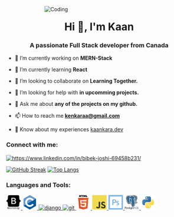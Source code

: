 <div><img align="right" alt="Coding" width="400" src="https://i.imgur.com/NEtSZij.gif"/></div>
<h1 align="center">Hi 👋, I'm Kaan</h1>
<h3 align="center">A passionate Full Stack developer from Canada</h3>

- 🔭 I’m currently working on **MERN-Stack**

- 🌱 I’m currently learning **React**

- 👯 I’m looking to collaborate on **Learning Together.**

- 🤝 I’m looking for help with **in upcomming projects.**

- 💬 Ask me about **any of the projects on my github.**

- 📫 How to reach me **kenkaraa@gmail.com**

- 📄 Know about my experiences [kaankara.dev](https://kaankara.dev/)

<h3 align="left">Connect with me:</h3>
<p align="left">
<a href="https://www.linkedin.com/in/m-kaan-karadag/" target="blank"><img align="center" src="https://raw.githubusercontent.com/rahuldkjain/github-profile-readme-generator/master/src/images/icons/Social/linked-in-alt.svg" alt="https://www.linkedin.com/in/bibek-joshi-69458b231/" height="30" width="40" /></a>
</p>

[![GitHub Streak](http://github-readme-streak-stats.herokuapp.com?user=scaev&theme=dark&background=000000)](https://git.io/streak-stats)
[![Top Langs](https://github-readme-stats.vercel.app/api/top-langs/?username=scaev&layout=compact)](https://github.com/scaev/github-readme-stats)

<h3 align="left">Languages and Tools:</h3>
<p align="left"> <a href="https://getbootstrap.com" target="_blank" rel="noreferrer"> <img src="https://raw.githubusercontent.com/devicons/devicon/master/icons/bootstrap/bootstrap-plain-wordmark.svg" alt="bootstrap" width="40" height="40"/> </a> <a href="https://www.cprogramming.com/" target="_blank" rel="noreferrer"> <img src="https://raw.githubusercontent.com/devicons/devicon/master/icons/c/c-original.svg" alt="c" width="40" height="40"/> </a> <a href="https://www.djangoproject.com/" target="_blank" rel="noreferrer"> <img src="https://cdn.worldvectorlogo.com/logos/django.svg" alt="django" width="40" height="40"/> </a> <a href="https://git-scm.com/" target="_blank" rel="noreferrer"> <img src="https://www.vectorlogo.zone/logos/git-scm/git-scm-icon.svg" alt="git" width="40" height="40"/> </a> <a href="https://www.w3.org/html/" target="_blank" rel="noreferrer"> <img src="https://raw.githubusercontent.com/devicons/devicon/master/icons/html5/html5-original-wordmark.svg" alt="html5" width="40" height="40"/> </a> <a href="https://developer.mozilla.org/en-US/docs/Web/JavaScript" target="_blank" rel="noreferrer"> <img src="https://raw.githubusercontent.com/devicons/devicon/master/icons/javascript/javascript-original.svg" alt="javascript" width="40" height="40"/> </a> <a href="https://www.photoshop.com/en" target="_blank" rel="noreferrer"> <img src="https://raw.githubusercontent.com/devicons/devicon/master/icons/photoshop/photoshop-line.svg" alt="photoshop" width="40" height="40"/> </a> <a href="https://www.postgresql.org" target="_blank" rel="noreferrer"> <img src="https://raw.githubusercontent.com/devicons/devicon/master/icons/postgresql/postgresql-original-wordmark.svg" alt="postgresql" width="40" height="40"/> </a> <a href="https://www.python.org" target="_blank" rel="noreferrer"> <img src="https://raw.githubusercontent.com/devicons/devicon/master/icons/python/python-original.svg" alt="python" width="40" height="40"/> </a> </p>

 <img align="center" src="https://komarev.com/ghpvc/?username=scaev&style=flat-square&color=blue" alt=""/>
